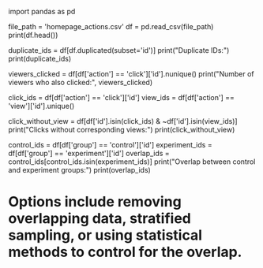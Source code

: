import pandas as pd

file_path = 'homepage_actions.csv'
df = pd.read_csv(file_path)
print(df.head())


duplicate_ids = df[df.duplicated(subset='id')]
print("Duplicate IDs:")
print(duplicate_ids)

viewers_clicked = df[df['action'] == 'click']['id'].nunique()
print("Number of viewers who also clicked:", viewers_clicked)

click_ids = df[df['action'] == 'click']['id']
view_ids = df[df['action'] == 'view']['id'].unique()

click_without_view = df[df['id'].isin(click_ids) & ~df['id'].isin(view_ids)]
print("Clicks without corresponding views:")
print(click_without_view)


control_ids = df[df['group'] == 'control']['id']
experiment_ids = df[df['group'] == 'experiment']['id']
overlap_ids = control_ids[control_ids.isin(experiment_ids)]
print("Overlap between control and experiment groups:")
print(overlap_ids)

# Options include removing overlapping data, stratified sampling, or using statistical methods to control for the overlap.



